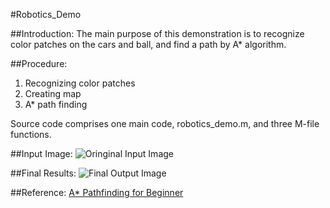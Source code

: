 #Robotics_Demo

##Introduction:
The main purpose of this demonstration is to recognize color patches on the cars and ball, and find a path by A* algorithm.

##Procedure:
1. Recognizing color patches  
2. Creating map  
3. A* path finding  

Source code comprises one main code, robotics_demo.m, and three M-file functions.

##Input Image:
![Oringinal Input Image](https://github.com/ChangYuHsuan/Robotics_Demo/blob/master/pictures/test.jpg)

##Final Results:
![Final Output Image](https://github.com/ChangYuHsuan/Robotics_Demo/blob/master/pictures/final_output.jpg)

##Reference:
[A* Pathfinding for Beginner](http://www.policyalmanac.org/games/aStarTutorial.htm)
